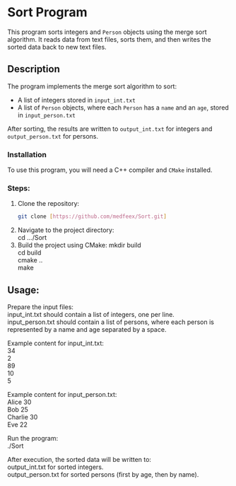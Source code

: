 # Sort Program

This program sorts integers and `Person` objects using the merge sort algorithm. It reads data from text files, sorts them, and then writes the sorted data back to new text files.

## Description

The program implements the merge sort algorithm to sort:  
- A list of integers stored in `input_int.txt`  
- A list of `Person` objects, where each `Person` has a `name` and an `age`, stored in `input_person.txt`  

After sorting, the results are written to `output_int.txt` for integers and `output_person.txt` for persons.

### Installation

To use this program, you will need a C++ compiler and `CMake` installed.

### Steps:

1. Clone the repository:  
   ```bash  
   git clone [https://github.com/medfeex/Sort.git]  
2. Navigate to the project directory:  
   cd .../Sort 
3. Build the project using CMake: 
   mkdir build  
   cd build  
   cmake ..  
   make  
   
## Usage:

Prepare the input files:  
input_int.txt should contain a list of integers, one per line.  
input_person.txt should contain a list of persons, where each person is represented by a name and age separated by a space.

Example content for input_int.txt:  
34  
2  
89  
10  
5  

Example content for input_person.txt:  
Alice 30  
Bob 25  
Charlie 30  
Eve 22  

Run the program:  
./Sort

After execution, the sorted data will be written to:  
output_int.txt for sorted integers.  
output_person.txt for sorted persons (first by age, then by name).
